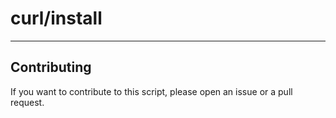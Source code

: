 # curl/install

----

## Contributing

If you want to contribute to this script, please open an issue or a pull request.
